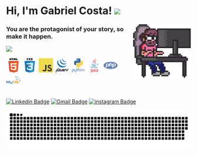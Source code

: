 <h1>Hi, I'm Gabriel Costa! <img src="https://raw.githubusercontent.com/kaueMarques/kaueMarques/master/hi.gif" width="30px"></h1>
<img align="right" src="https://github.com/gabrielcs04/gabrielcs04/blob/main/images/code.gif" alt="Code" width="32%" />

<h3>You are the protagonist of your story, so make it happen.</h3>
<p><img src="https://github-readme-stats.vercel.app/api/top-langs/?username=gabrielcs04&layout=compact&theme=react"></p>

<div>
  <img align="center" title="HTML" alt="Logo-HTML" height="40" width="40" src="https://raw.githubusercontent.com/devicons/devicon/master/icons/html5/html5-original-wordmark.svg">
  <img align="center" title="CSS" alt="Logo-CSS" height="40" width="40" src="https://raw.githubusercontent.com/devicons/devicon/master/icons/css3/css3-original-wordmark.svg">
  <img align="center" title="Javascript" alt="Logo-Js" height="40" width="40" src="https://raw.githubusercontent.com/devicons/devicon/master/icons/javascript/javascript-original.svg">
  <img align="center" title="JQuery" alt="Logo-JQuery" height="40" width="40" src="https://raw.githubusercontent.com/devicons/devicon/master/icons/jquery/jquery-original-wordmark.svg">
  <img align="center" title="Python" alt="Logo-Python" height="40" width="40" src="https://raw.githubusercontent.com/devicons/devicon/master/icons/python/python-original-wordmark.svg">
  <img align="center" title="Java" alt="Logo-Java" height="40" width="40" src="https://raw.githubusercontent.com/devicons/devicon/master/icons/java/java-original-wordmark.svg">
  <img align="center" title="PHP" alt="Logo-PHP" height="40" width="40" src="https://raw.githubusercontent.com/devicons/devicon/master/icons/php/php-plain.svg">
  <img align="center" title="MySQL" alt="Logo-MySQL" height="40" width="40" src="https://raw.githubusercontent.com/devicons/devicon/master/icons/mysql/mysql-original-wordmark.svg">
</div>

##
[![Linkedin Badge](https://img.shields.io/badge/-Linkedin-007EC6?style=for-the-badge&logo=Linkedin&logoColor=white)](https://www.linkedin.com/in/gabrielcs04/)
[![Gmail Badge](https://img.shields.io/badge/-Gmail-333333?style=for-the-badge&logo=Gmail&logoColor=white)](mailto:gabriel.costasilva04@gmail.com)
[![instagram Badge](https://img.shields.io/badge/-Instagram-E4405F?style=for-the-badge&logo=Instagram&logoColor=white)](https://www.instagram.com/gabriel.costa04/)

![Snake animation](https://github.com/gabrielcs04/gabrielcs04/blob/output/github-contribution-grid-snake.svg)

<!-- 
Here are some ideas to get you started:

- 🔭 I’m currently working on ...
- 🌱 I’m currently learning ...
- 👯 I’m looking to collaborate on ...
- 🤔 I’m looking for help with ...
- 💬 Ask me about ...
- 📫 How to reach me: ...
- 😄 Pronouns: ...
- ⚡ Fun fact: ...
-->
